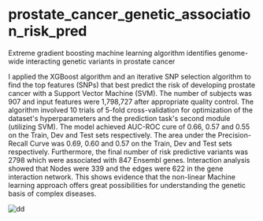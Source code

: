 # prostate_cancer_genetic_association_risk_pred

Extreme gradient boosting machine learning algorithm identifies genome-wide interacting genetic variants in prostate cancer  

I applied the XGBoost algorithm and an iterative SNP selection algorithm to find the top features (SNPs) that best predict the risk of developing prostate cancer with a Support Vector Machine (SVM). The number of subjects was 907 and input features were 1,798,727 after appropriate quality control. The algorithm involved 10 trials of 5-fold cross-validation for optimization of the dataset's hyperparameters and the prediction task's second module (utilizing SVM). The model achieved AUC-ROC cure of 0.66, 0.57 and 0.55 on the Train, Dev and Test sets respectively. The area under the Precision-Recall Curve was 0.69, 0.60 and 0.57 on the Train, Dev and Test sets respectively. Furthermore, the final number of risk predictive variants was 2798 which were associated with 847 Ensembl genes. Interaction analysis showed that Nodes were 339 and the edges were 622 in the gene interaction network. This shows evidence that the non-linear Machine learning approach offers great possibilities for understanding the genetic basis of complex diseases.

![dd](https://user-images.githubusercontent.com/24875399/188943717-5cf14364-241e-4e37-a3f0-af503f1398db.jpg)
